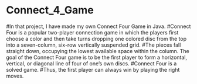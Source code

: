 # Connect_4_Game
#In that project, I have made my own Connect Four Game in Java.
#Connect Four is a popular two-player connection game in which the players first choose a color and then take turns dropping one colored disc from the top into a seven-column, six-row vertically suspended grid. 
#The pieces fall straight down, occupying the lowest available space within the column. The goal of the Connect Four game is to be the first player to form a horizontal, vertical, or diagonal line of four of one’s own discs.
#Connect Four is a solved game.
#Thus, the first player can always win by playing the right moves.
